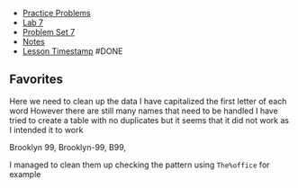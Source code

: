 - [Practice Problems](https://cs50.harvard.edu/x/2023/problems/7/)  
- [Lab 7](https://cs50.harvard.edu/x/2023/labs/7/) 
- [Problem Set 7](https://cs50.harvard.edu/x/2023/psets/7/)
- [Notes](https://cs50.harvard.edu/x/2023/notes/7/)
- [Lesson Timestamp](https://youtu.be/hysukrNKZs8?t=5163) #DONE 


## Favorites
Here we need to clean up the data
I have capitalized the first letter of each word
However there are still many names that need to be handled
I have tried to create a table with no duplicates but it seems that it did not work as I intended it to work

Brooklyn 99, Brooklyn-99, B99,

I managed to clean them up checking the pattern using `The%office` for example